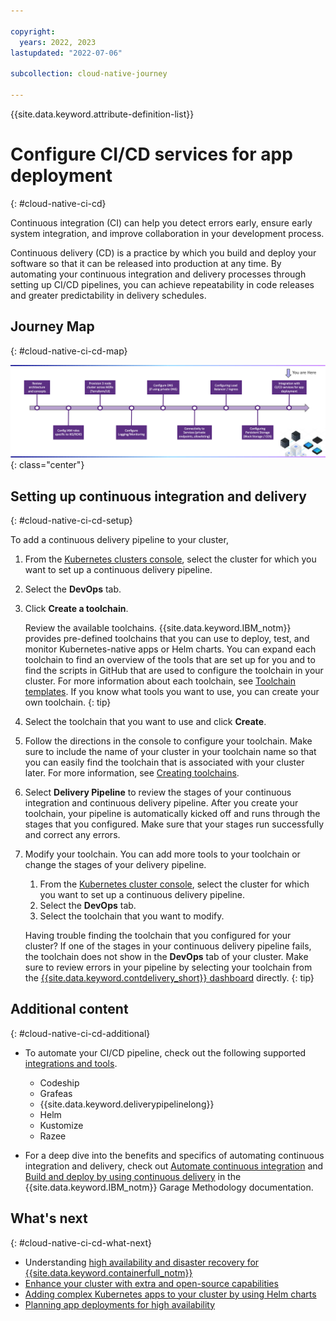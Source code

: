 ```yaml
---

copyright:
  years: 2022, 2023
lastupdated: "2022-07-06"

subcollection: cloud-native-journey

---
```


{{site.data.keyword.attribute-definition-list}}

# Configure CI/CD services for app deployment
{: #cloud-native-ci-cd}

Continuous integration (CI) can help you detect errors early, ensure early system integration, and improve collaboration in your development process.

Continuous delivery (CD) is a practice by which you build and deploy your software so that it can be released into production at any time. By automating your continuous integration and delivery processes through setting up CI/CD pipelines, you can achieve repeatability in code releases and greater predictability in delivery schedules.

## Journey Map
{: #cloud-native-ci-cd-map}

![Architecture](images/cicd/journey-map.png){: class="center"}

## Setting up continuous integration and delivery
{: #cloud-native-ci-cd-setup}

To add a continuous delivery pipeline to your cluster,

1. From the [Kubernetes clusters console](https://{DomainName}/kubernetes/clusters), select the cluster for which you want to set up a continuous delivery pipeline.
2. Select the **DevOps** tab.
3. Click **Create a toolchain**.
   
   Review the available toolchains. {{site.data.keyword.IBM_notm}} provides pre-defined toolchains that you can use to deploy, test, and monitor Kubernetes-native apps or Helm charts. You can expand each toolchain to find an overview of the tools that are set up for you and to find the scripts in GitHub that are used to configure the toolchain in your cluster. For more information about each toolchain, see [Toolchain templates](/docs/ContinuousDelivery?topic=ContinuousDelivery-cd_about#templates). If you know what tools you want to use, you can create your own toolchain.
   {: tip}

4. Select the toolchain that you want to use and click **Create**.
5. Follow the directions in the console to configure your toolchain. Make sure to include the name of your cluster in your toolchain name so that you can easily find the toolchain that is associated with your cluster later. For more information, see [Creating toolchains](/docs/ContinuousDelivery?topic=ContinuousDelivery-toolchains_getting_started).
6. Select **Delivery Pipeline** to review the stages of your continuous integration and continuous delivery pipeline. After you create your toolchain, your pipeline is automatically kicked off and runs through the stages that you configured. Make sure that your stages run successfully and correct any errors.
7. Modify your toolchain. You can add more tools to your toolchain or change the stages of your delivery pipeline.
    1. From the [Kubernetes cluster console](https://{DomainName}/kubernetes/clusters), select the cluster for which you want to set up a continuous delivery pipeline.
    2. Select the **DevOps** tab.
    3. Select the toolchain that you want to modify.

    Having trouble finding the toolchain that you configured for your cluster? If one of the stages in your continuous delivery pipeline fails, the toolchain does not show in the **DevOps** tab of your cluster. Make sure to review errors in your pipeline by selecting your toolchain from the [{{site.data.keyword.contdelivery_short}} dashboard](https://{DomainName}/devops/toolchains) directly.
    {: tip}


## Additional content
{: #cloud-native-ci-cd-additional}

- To automate your CI/CD pipeline, check out the following supported [integrations and tools](https://{DomainName}/docs/containers?topic=containers-cicd#cicd_strategy).

  - Codeship
  - Grafeas
  - {{site.data.keyword.deliverypipelinelong}}
  - Helm
  - Kustomize
  - Razee

- For a deep dive into the benefits and specifics of automating continuous integration and delivery, check out [Automate continuous integration](https://www.ibm.com/garage/method/practices/code/practice_continuous_integration) and [Build and deploy by using continuous delivery](https://www.ibm.com/garage/method/practices/deliver/practice_continuous_delivery) in the {{site.data.keyword.IBM_notm}} Garage Methodology documentation.

## What's next
{: #cloud-native-ci-cd-what-next}

- Understanding [high availability and disaster recovery for {{site.data.keyword.containerfull_notm}}](https://{DomainName}/docs/containers?topic=containers-ha)
- [Enhance your cluster with extra and open-source capabilities](https://{DomainName}/docs/containers?topic=containers-managed-addons)
- [Adding complex Kubernetes apps to your cluster by using Helm charts](https://{DomainName}/docs/containers?topic=containers-helm)
- [Planning app deployments for high availability](https://{DomainName}/docs/containers?topic=containers-plan_deploy)